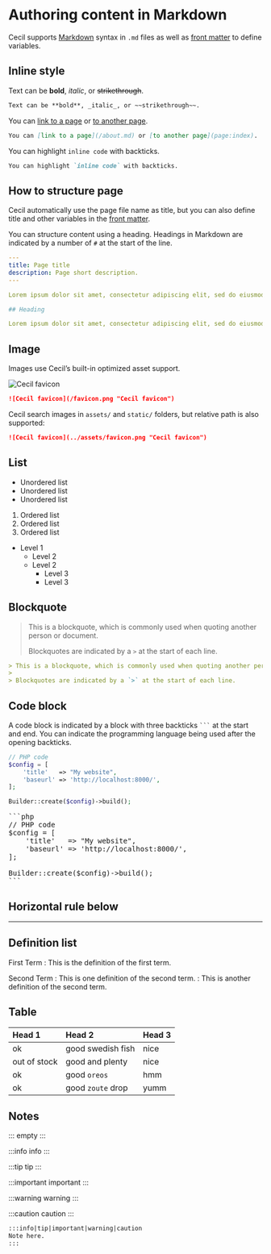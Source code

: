 # Authoring content in Markdown

Cecil supports [Markdown](https://cecil.app/documentation/content/#markdown) syntax in `.md` files as well as [front matter](https://cecil.app/documentation/content/#front-matter) to define variables.

## Inline style

Text can be **bold**, _italic_, or ~~strikethrough~~.

```markdown
Text can be **bold**, _italic_, or ~~strikethrough~~.
```

You can [link to a page](/about.md) or [to another page](page:index).

```markdown
You can [link to a page](/about.md) or [to another page](page:index).
```

You can highlight `inline code` with backticks.

```markdown
You can highlight `inline code` with backticks.
```

## How to structure page

Cecil automatically use the page file name as title, but you can also define title and other variables in the [front matter](https://cecil.app/documentation/content/#front-matter).

You can structure content using a heading. Headings in Markdown are indicated by a number of `#` at the start of the line.

```yaml
---
title: Page title
description: Page short description.
---

Lorem ipsum dolor sit amet, consectetur adipiscing elit, sed do eiusmod tempor incididunt ut labore et dolore magna aliqua.

## Heading

Lorem ipsum dolor sit amet, consectetur adipiscing elit, sed do eiusmod tempor incididunt ut labore et dolore magna aliqua.
```

## Image

Images use Cecil’s built-in optimized asset support.

![Cecil favicon](/favicon.png "Cecil favicon")

```markdown
![Cecil favicon](/favicon.png "Cecil favicon")
```

Cecil search images in `assets/` and `static/` folders, but relative path is also supported:

```markdown
![Cecil favicon](../assets/favicon.png "Cecil favicon")
```

## List

* Unordered list
* Unordered list
* Unordered list

1. Ordered list
2. Ordered list
3. Ordered list

* Level 1
  * Level 2
  * Level 2
    * Level 3
    * Level 3

## Blockquote

> This is a blockquote, which is commonly used when quoting another person or document.
>
> Blockquotes are indicated by a `>` at the start of each line.

```markdown
> This is a blockquote, which is commonly used when quoting another person or document.
>
> Blockquotes are indicated by a `>` at the start of each line.
```

## Code block

A code block is indicated by a block with three backticks ` ``` ` at the start and end. You can indicate the programming language being used after the opening backticks.

```php
// PHP code
$config = [
    'title'   => "My website",
    'baseurl' => 'http://localhost:8000/',
];

Builder::create($config)->build();
```

<pre>
```php
// PHP code
$config = [
    'title'   => "My website",
    'baseurl' => 'http://localhost:8000/',
];

Builder::create($config)->build();
```
</pre>

## Horizontal rule below

---

## Definition list

First Term
: This is the definition of the first term.

Second Term
: This is one definition of the second term.
: This is another definition of the second term.

## Table

| Head 1       | Head 2            | Head 3 |
|:-------------|:------------------|:-------|
| ok           | good swedish fish | nice   |
| out of stock | good and plenty   | nice   |
| ok           | good `oreos`      | hmm    |
| ok           | good `zoute` drop | yumm   |

## Notes

:::
empty
:::

:::info
info
:::

:::tip
tip
:::

:::important
important
:::

:::warning
warning
:::

:::caution
caution
:::

```markdown
:::info|tip|important|warning|caution
Note here.
:::
```
